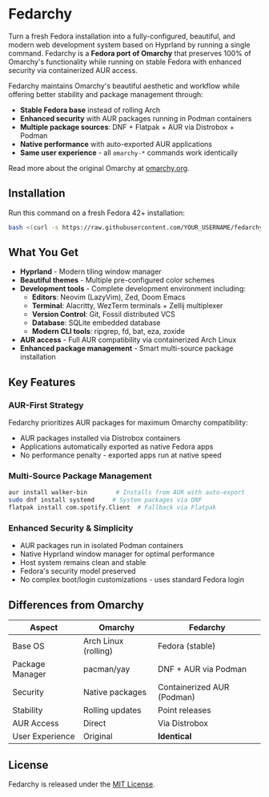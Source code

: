 # Fedarchy

Turn a fresh Fedora installation into a fully-configured, beautiful, and modern web development system based on Hyprland by running a single command. Fedarchy is a **Fedora port of Omarchy** that preserves 100% of Omarchy's functionality while running on stable Fedora with enhanced security via containerized AUR access.

Fedarchy maintains Omarchy's beautiful aesthetic and workflow while offering better stability and package management through:

- **Stable Fedora base** instead of rolling Arch
- **Enhanced security** with AUR packages running in Podman containers
- **Multiple package sources**: DNF + Flatpak + AUR via Distrobox + Podman
- **Native performance** with auto-exported AUR applications
- **Same user experience** - all `omarchy-*` commands work identically

Read more about the original Omarchy at [omarchy.org](https://omarchy.org).

## Installation

Run this command on a fresh Fedora 42+ installation:

```bash
bash <(curl -s https://raw.githubusercontent.com/YOUR_USERNAME/fedarchy/main/boot.sh)
```

## What You Get

- **Hyprland** - Modern tiling window manager
- **Beautiful themes** - Multiple pre-configured color schemes
- **Development tools** - Complete development environment including:
  - **Editors**: Neovim (LazyVim), Zed, Doom Emacs
  - **Terminal**: Alacritty, WezTerm terminals + Zellij multiplexer
  - **Version Control**: Git, Fossil distributed VCS
  - **Database**: SQLite embedded database
  - **Modern CLI tools**: ripgrep, fd, bat, eza, zoxide
- **AUR access** - Full AUR compatibility via containerized Arch Linux
- **Enhanced package management** - Smart multi-source package installation

## Key Features

### AUR-First Strategy
Fedarchy prioritizes AUR packages for maximum Omarchy compatibility:
- AUR packages installed via Distrobox containers
- Applications automatically exported as native Fedora apps
- No performance penalty - exported apps run at native speed

### Multi-Source Package Management
```bash
aur install walker-bin        # Installs from AUR with auto-export
sudo dnf install systemd     # System packages via DNF
flatpak install com.spotify.Client  # Fallback via Flatpak
```

### Enhanced Security & Simplicity
- AUR packages run in isolated Podman containers
- Native Hyprland window manager for optimal performance
- Host system remains clean and stable
- Fedora's security model preserved
- No complex boot/login customizations - uses standard Fedora login

## Differences from Omarchy

| Aspect | Omarchy | Fedarchy |
|--------|---------|----------|
| Base OS | Arch Linux (rolling) | Fedora (stable) |
| Package Manager | pacman/yay | DNF + AUR via Podman |
| Security | Native packages | Containerized AUR (Podman) |
| Stability | Rolling updates | Point releases |
| AUR Access | Direct | Via Distrobox |
| User Experience | Original | **Identical** |

## License

Fedarchy is released under the [MIT License](https://opensource.org/licenses/MIT).